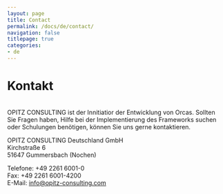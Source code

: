 ```yaml
---
layout: page
title: Contact
permalink: /docs/de/contact/
navigation: false
titlepage: true 
categories: 
- de
---
```

<div class="header-img contact-img"></div>
<div id="titlepage-title"><h1>Kontakt</h1></div>
<br>
OPITZ CONSULTING ist der Innitiatior der Entwicklung von Orcas. Sollten Sie Fragen haben, Hilfe bei der Implementierung des Frameworks suchen oder Schulungen benötigen, können Sie uns gerne kontaktieren. 


OPITZ CONSULTING Deutschland GmbH<br>
Kirchstraße 6<br>
51647 Gummersbach (Nochen)<br>

Telefone: +49 2261 6001-0<br>
Fax: +49 2261 6001-4200<br>
E-Mail: info@opitz-consulting.com<br> 